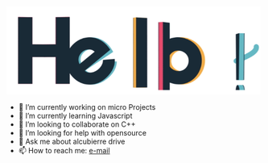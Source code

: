 
![hello](gif/hello.gif)

<!--  **Aaryanpal/Aaryanpal** is a ✨ _special_ ✨ repository because its `README.md` (this file) appears on your GitHub profile. -->



- 🔭 I’m currently working on micro Projects 
- 🌱 I’m currently learning Javascript 
- 👯 I’m looking to collaborate on C++
- 🤔 I’m looking for help with opensource
- 💬 Ask me about alcubierre drive
- 📫 How to reach me: [e-mail](aryan.pal0ppq@gmail.com)



